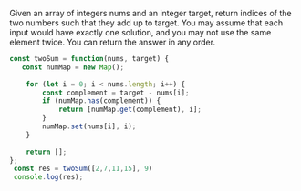 Given an array of integers nums and an integer target, return indices of the two numbers such that they add up to target.
You may assume that each input would have exactly one solution, and you may not use the same element twice.
You can return the answer in any order.

```js
const twoSum = function(nums, target) {
   const numMap = new Map();
    
    for (let i = 0; i < nums.length; i++) {
        const complement = target - nums[i];
        if (numMap.has(complement)) {
            return [numMap.get(complement), i];
        }
        numMap.set(nums[i], i);
    }
    
    return [];
};
 const res = twoSum([2,7,11,15], 9)
 console.log(res);
```
